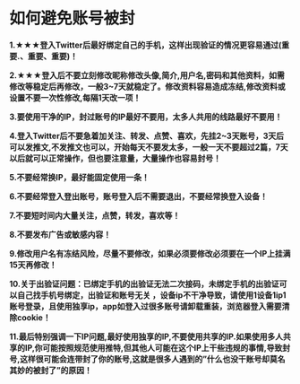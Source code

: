 # 如何避免账号被封

**1.★★★登入Twitter后最好绑定自己的手机，这样出现验证的情况更容易通过(重要.、重要、重要)！**

**2.★★★登入后不要立刻修改昵称修改头像,简介,用户名,密码和其他资料，如需修改等稳定后再修改，一般3\~7天就稳定了。修改资料容易造成冻结,修改资料或设置不要一次性修改,每隔1天改一项！**

**3.要使用干净的IP，封过账号的IP最好不要用，太多人共用的线路最好不要用！**

**4.登入Twitter后不要急着加关注、转发、点赞、喜欢，先挂2\~3天账号，3天后可以发推文,不发推文也可以，开始每天不要发太多，一般一天不要超过2篇，7天以后就可以正常操作，但也要注意量，大量操作也容易封号！**

**5.不要经常换IP，最好能固定使用一条！**

**6.不要经常登入登出账号，账号登入后不需要退出，不要经常换登入设备！**

**7.不要短时间内大量关注，点赞，转发，喜欢等！**

**8.不要发布广告或敏感内容！**

**9.修改用户名有冻结风险，尽量不要修改，如果必须要修改必须要在一个IP上挂满15天再修改！**

**10.关于出验证问题：已绑定手机的出验证无法二次接码，未绑定手机的出验证可以自己找手机号绑定，出验证和账号无关 ，设备ip不干净导致，请使用1设备1ip1账号登录，且使用独享ip，app如登入过很多账号请卸载重装，浏览器登入需要清除cookie！**

**11.最后特别强调一下IP问题,最好使用独享的IP,不要使用共享的IP.如果使用多人共享的IP,你可能按照规范使用推特,但其他人可能在这个IP上干些违规的事情,导致封号,这样很可能会连带封了你的账号,这就是很多人遇到的”什么也没干账号却莫名其妙的被封了”的原因！**

